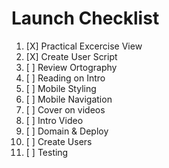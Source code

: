 # Launch Checklist

 1. [X] Practical Excercise View
 2. [X] Create User Script
 3. [ ] Review Ortography
 4. [ ] Reading on Intro
 5. [ ] Mobile Styling
 6. [ ] Mobile Navigation
 7. [ ] Cover on videos
 8. [ ] Intro Video
 9. [ ] Domain & Deploy 
10. [ ] Create Users
11. [ ] Testing
